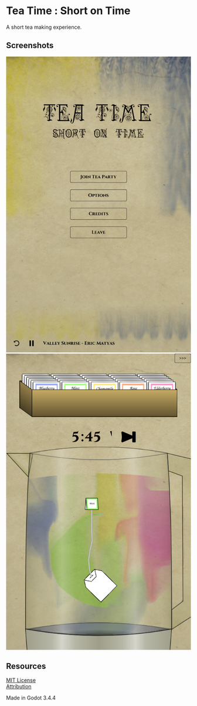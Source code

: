 # Tea Time : Short on Time
A short tea making experience.

## Screenshots
![](assets/screenshots/2022-05-16/01.png)
![](assets/screenshots/2022-06-21/01.png)

## Resources
[MIT License](./LICENSE.md)  
[Attribution](./ATTRIBUTION.md)  

Made in Godot 3.4.4
